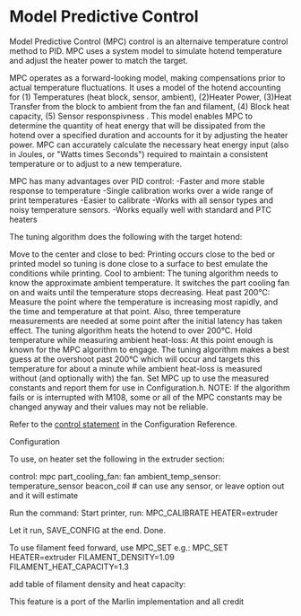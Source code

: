 # Model Predictive Control

Model Predictive Control (MPC) control is an alternaive temperature control method to PID. MPC uses a system model to simulate hotend temperature and adjust the heater power to match the target.

MPC operates as a forward-looking model, making compensations prior to actual temperature fluctuations. It uses a model of the hotend accounting for (1) Temperatures (heat block, sensor, ambient), (2)Heater Power, (3)Heat Transfer from the block to ambient from the fan and filament, (4) Block heat capacity, (5) Sensor responspivness . This model enables MPC to determine the quantity of heat energy that will be dissipated from the hotend over a specified duration and accounts for it by adjusting the heater power. MPC can accurately calculate the necessary heat energy input (also in Joules, or "Watts times Seconds") required to maintain a consistent temperature or to adjust to a new temperature. 

MPC has many advantages over PID control:
-Faster and more stable response to temperature
-Single calibration works over a wide range of print temperatures
-Easier to calibrate
-Works with all sensor types and noisy temperature sensors.
-Works equally well with standard and PTC heaters



The tuning algorithm does the following with the target hotend:

Move to the center and close to bed: Printing occurs close to the bed or printed model so tuning is done close to a surface to best emulate the conditions while printing.
Cool to ambient: The tuning algorithm needs to know the approximate ambient temperature. It switches the part cooling fan on and waits until the temperature stops decreasing.
Heat past 200°C: Measure the point where the temperature is increasing most rapidly, and the time and temperature at that point. Also, three temperature measurements are needed at some point after the initial latency has taken effect. The tuning algorithm heats the hotend to over 200°C.
Hold temperature while measuring ambient heat-loss: At this point enough is known for the MPC algorithm to engage. The tuning algorithm makes a best guess at the overshoot past 200°C which will occur and targets this temperature for about a minute while ambient heat-loss is measured without (and optionally with) the fan.
Set MPC up to use the measured constants and report them for use in Configuration.h.
NOTE: If the algorithm fails or is interrupted with M108, some or all of the MPC constants may be changed anyway and their values may not be reliable.







Refer to the [control statement](Config_Reference.md#extruder) in the
Configuration Reference.


Configuration


To use, on heater set the following in the extruder section:

control: mpc
part_cooling_fan: fan
ambient_temp_sensor: temperature_sensor beacon_coil # can use any sensor, or leave option out and it will estimate

Run the command:
Start printer, run:
MPC_CALIBRATE HEATER=extruder

Let it run, SAVE_CONFIG at the end. Done.

To use filament feed forward, use MPC_SET e.g.:
MPC_SET HEATER=extruder FILAMENT_DENSITY=1.09 FILAMENT_HEAT_CAPACITY=1.3

add table of filament density and heat capacity:


This feature is a port of the Marlin implementation and all credit 
